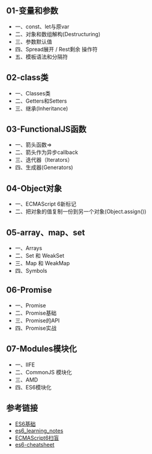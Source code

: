 
## 01-变量和参数

* 一、const、let与原var
* 二、对象和数组解构(Destructuring)
* 三、参数默认值
* 四、Spread展开 / Rest剩余 操作符
* 五、模板语法和分隔符

## 02-class类

* 一、Classes类
* 二、Getters和Setters
* 三、继承(Inheritance)

## 03-FunctionalJS函数

* 一、箭头函数=>
* 二、箭头作为异步callback
* 三、迭代器（Iterators）
* 四、生成器(Generators)


## 04-Object对象

* 一、ECMAScript 6新标记
* 二、把对象的值复制一份到另一个对象(Object.assign())

## 05-array、map、set
* 一、Arrays
* 二、Set 和 WeakSet
* 三、Map 和 WeakMap
* 四、Symbols

## 06-Promise

* 一、Promise
* 二、Promise基础
* 三、Promise的API
* 四、Promise实战

## 07-Modules模块化

* 一、IIFE
* 二、CommonJS 模块化
* 三、AMD
* 四、ES6模块化


## 参考链接

* [ES6基础](http://blog.csdn.net/mqy1023/article/details/51814629)
* [es6_learning_notes](https://github.com/tayiorbeii/es6_learning_notes)
* [ECMAScript6扫盲](http://www.cnblogs.com/hustskyking/archive/2016/07/11/5659835.html)
* [es6-cheatsheet](https://github.com/DrkSephy/es6-cheatsheet)
